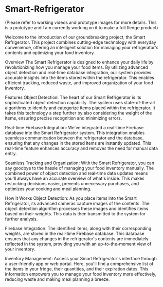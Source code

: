 # Smart-Refrigerator
(Please refer to working videos and prototype images for more details. This is a prototype and I am currently working on it to make a full fledge product)

Welcome to the introduction of our groundbreaking project, the Smart Refrigerator. This project combines cutting-edge technology with everyday convenience, offering an intelligent solution for managing your refrigerator's contents and optimizing your food inventory.

Overview
The Smart Refrigerator is designed to enhance your daily life by revolutionizing how you manage your food items. By utilizing advanced object detection and real-time database integration, our system provides accurate insights into the items stored within the refrigerator. This enables efficient tracking, reduced waste, and improved organization of your food inventory.

Features
Object Detection: The heart of our Smart Refrigerator is its sophisticated object detection capability. The system uses state-of-the-art algorithms to identify and categorize items placed within the refrigerator. It takes this technology a step further by also considering the weight of the items, ensuring precise recognition and minimizing errors.

Real-time Firebase Integration: We've integrated a real-time Firebase database into the Smart Refrigerator system. This integration enables seamless communication between the refrigerator and the database, ensuring that any changes in the stored items are instantly updated. This real-time feature enhances accuracy and removes the need for manual data entry.

Seamless Tracking and Organization: With the Smart Refrigerator, you can say goodbye to the hassle of managing your food inventory manually. The combined power of object detection and real-time data updates means you'll always have an accurate overview of what's inside. This makes restocking decisions easier, prevents unnecessary purchases, and optimizes your cooking and meal planning.

How It Works
Object Detection: As you place items into the Smart Refrigerator, its advanced cameras capture images of the contents. The object detection algorithm processes these images and identifies items based on their weights. This data is then transmitted to the system for further analysis.

Firebase Integration: The identified items, along with their corresponding weights, are stored in the real-time Firebase database. This database ensures that any changes in the refrigerator's contents are immediately reflected in the system, providing you with an up-to-the-moment view of your inventory.

Inventory Management: Access your Smart Refrigerator's interface through a user-friendly app or web portal. Here, you'll find a comprehensive list of the items in your fridge, their quantities, and their expiration dates. This information empowers you to manage your food inventory more effectively, reducing waste and making meal planning a breeze.

